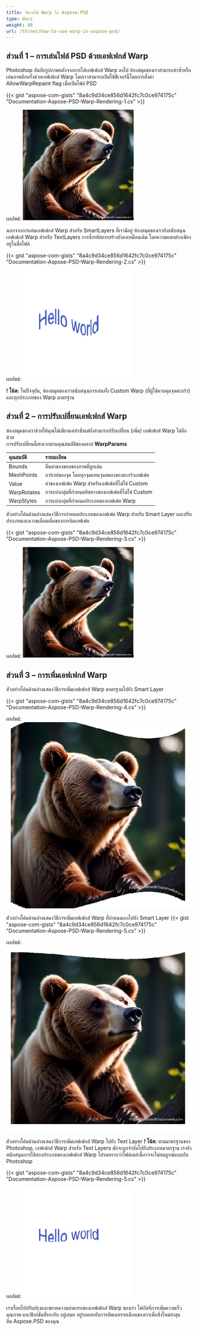 ```yaml
---
title: วิธีการใช้ Warp ใน Aspose.PSD
type: docs
weight: 40
url: /th/net/how-to-use-warp-in-aspose-psd/
---
```


## **ส่วนที่ 1 – การเล่นไฟล์ PSD ด้วยเอฟเฟกส์ Warp**

Photoshop บันทึกรูปภาพหลังจากการใส่เอฟเฟกส์ Warp ลงไป ห้องสมุดของเราสามารถทำซ้ำหรือเล่นภาพอีกครั้งด้วยเอฟเฟกส์ Warp โดยเราสามารถเปิดใช้ฟีเจอร์นี้โดยการตั้งค่า AllowWarpRepaint flag เมื่อเปิดไฟล์ PSD

{{< gist "aspose-com-gists" "8a4c9d34ce856d1642fc7c0ce974175c" "Documentation-Aspose-PSD-Warp-Rendering-1.cs" >}}

ผลลัพธ์:
![Aspose.PSD for .NET ผลลัพธ์ Warp ที่ 1](warp1.png)

นอกจากการเล่นเอฟเฟกส์ Warp สำหรับ SmartLayers ที่เรามีอยู่ ห้องสมุดของเรายังสนับสนุนเอฟเฟกส์ Warp สำหรับ TextLayers การซึ่งรหัสการสร้างยังคงเหมือนเดิม โดยความแตกต่างเพียงอยู่ในชื่อไฟล์

{{< gist "aspose-com-gists" "8a4c9d34ce856d1642fc7c0ce974175c" "Documentation-Aspose-PSD-Warp-Rendering-2.cs" >}}

ผลลัพธ์:
![Aspose.PSD for .NET ผลลัพธ์ Warp ที่ 2](warp2.png)

**! โน้ต:** ในปัจจุบัน, ห้องสมุดของเราสนับสนุนการเล่นทั้ง Custom Warp (ที่ผู้ใช้ควบคุมจุดตะกร้า) และทุกประเภทของ Warp มาตรฐาน

## **ส่วนที่ 2 – การปรับเปลี่ยนเอฟเฟกส์ Warp**

ห้องสมุดของเราช่วยให้คุณไม่เพียงแค่ทำซ้ำแต่ยังสามารถปรับเปลี่ยน (เพิ่ม) เอฟเฟกส์ Warp ได้อีกด้วย<br>
การปรับเปลี่ยนนี้สะดวกผ่านคุณสมบัติของคลาส **WarpParams**

| **คุณสมบัติ**  | **รายละเอียด**                                                         | 
|:--------------|:---------------------------------------------------------------------------|
| Bounds        | คืนค่าของขอบของภาพที่ถูกเล่น                                 |
| MeshPoints    | อาร์เรย์ของจุด โดยทุกจุดแทนจุดสมองของตะกร้าเอฟเฟค                   |
| Value         | ค่าของเอฟเฟค Warp สำหรับเอฟเฟคที่ไม่ใช่ Custom                   |
| WarpRotates   | การแบ่งกลุ่มที่กำหนดทิศทางของเอฟเฟคที่ไม่ใช่ Custom               |
| WarpStyles    | การแบ่งกลุ่มที่กำหนดประเภทของเอฟเฟค Warp                          |

ตัวอย่างโค้ดด้านล่างแสดงวิธีการกำหนดประเภทของเอฟเฟค Warp สำหรับ Smart Layer และปรับประเภทและความเดือดเด็ดของการบิดเอฟเฟค

{{< gist "aspose-com-gists" "8a4c9d34ce856d1642fc7c0ce974175c" "Documentation-Aspose-PSD-Warp-Rendering-3.cs" >}}

ผลลัพธ์:
![Aspose.PSD for .NET ผลลัพธ์ Warp ที่ 3](warp3.png)

## **ส่วนที่ 3 – การเพิ่มเอฟเฟกส์ Warp**

ตัวอย่างโค้ดด้านล่างแสดงวิธีการเพิ่มเอฟเฟกส์ Warp มาตรฐานไปยัง Smart Layer

{{< gist "aspose-com-gists" "8a4c9d34ce856d1642fc7c0ce974175c" "Documentation-Aspose-PSD-Warp-Rendering-4.cs" >}}

ผลลัพธ์:
![Aspose.PSD for .NET ผลลัพธ์ Warp ที่ 4](warp4.png)

ตัวอย่างโค้ดด้านล่างแสดงวิธีการเพิ่มเอฟเฟกส์ Warp ที่กำหนดเองไปยัง Smart Layer
{{< gist "aspose-com-gists" "8a4c9d34ce856d1642fc7c0ce974175c" "Documentation-Aspose-PSD-Warp-Rendering-5.cs" >}}

ผลลัพธ์:
![Aspose.PSD for .NET ผลลัพธ์ Warp ที่ 5](warp5.png)

ตัวอย่างโค้ดด้านล่างแสดงวิธีการเพิ่มเอฟเฟกส์ Warp ไปยัง Text Layer
**! โน้ต:** ตามมาตรฐานของ Photoshop, เอฟเฟกส์ Warp สำหรับ Text Layers มักจะถูกจำกัดไปยังประเภทมาตรฐาน เรายังสนับสนุนการใช้สองประเภทของเอฟเฟกส์ Warp โปรดทราบว่าไฟล์เหล่านี้อาจจะไม่สมบูรณ์แบบกับ Photoshop

{{< gist "aspose-com-gists" "8a4c9d34ce856d1642fc7c0ce974175c" "Documentation-Aspose-PSD-Warp-Rendering-5.cs" >}}

ผลลัพธ์:
![Aspose.PSD for .NET ผลลัพธ์ Warp ที่ 6](warp6.png)

เราเรื่อยไปปรับปรุงและขยายความสามารถของเอฟเฟกส์ Warp ของเรา โฟกัสที่การเพิ่มความเร็ว คุณภาพ และฟังก์ชันที่รองรับ อยู่เสมอ อยู่รอคอยกับการอัพเดทรายเดือนของเราเพื่อสิ่งใหม่ล่าสุด<br>ทีม Aspose.PSD ของคุณ
